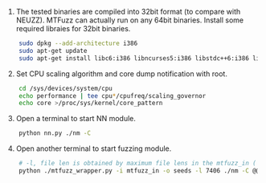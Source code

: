 1. The tested binaries are compiled into 32bit format (to compare with NEUZZ). MTFuzz can actually run on any 64bit binaries. Install some required libraies for 32bit binaries.
```sh
    sudo dpkg --add-architecture i386
    sudo apt-get update
    sudo apt-get install libc6:i386 libncurses5:i386 libstdc++6:i386 lib32z1
```

2. Set CPU scaling algorithm and core dump notification with root. 
```sh
    cd /sys/devices/system/cpu
    echo performance | tee cpu*/cpufreq/scaling_governor
    echo core >/proc/sys/kernel/core_pattern
```

3. Open a terminal to start NN module.
```sh  
    python nn.py ./nm -C 
```

4. Open another terminal to start fuzzing module.
```sh
    # -l, file len is obtained by maximum file lens in the mtfuzz_in ( ls -lS mtfuzz_in|head )
    python ./mtfuzz_wrapper.py -i mtfuzz_in -o seeds -l 7406 ./nm -C @@
```
